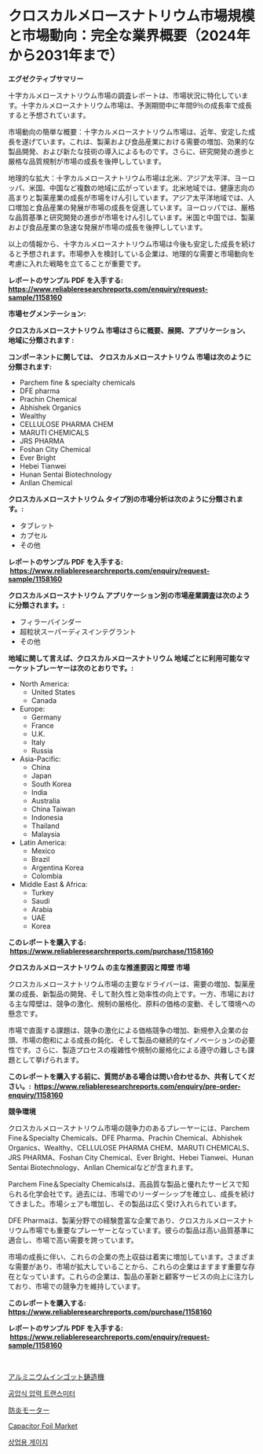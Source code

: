 <p><h1>クロスカルメロースナトリウム市場規模と市場動向：完全な業界概要（2024年から2031年まで）</h1></p><p><strong>エグゼクティブサマリー</strong></p>
<p><p>十字カルメロースナトリウム市場の調査レポートは、市場状況に特化しています。十字カルメロースナトリウム市場は、予測期間中に年間9％の成長率で成長すると予想されています。</p><p>市場動向の簡単な概要：十字カルメロースナトリウム市場は、近年、安定した成長を遂げています。これは、製薬および食品産業における需要の増加、効果的な製品開発、および新たな技術の導入によるものです。さらに、研究開発の進歩と厳格な品質規制が市場の成長を後押ししています。</p><p>地理的な拡大：十字カルメロースナトリウム市場は北米、アジア太平洋、ヨーロッパ、米国、中国など複数の地域に広がっています。北米地域では、健康志向の高まりと製薬産業の成長が市場をけん引しています。アジア太平洋地域では、人口増加と食品産業の発展が市場の成長を促進しています。ヨーロッパでは、厳格な品質基準と研究開発の進歩が市場をけん引しています。米国と中国では、製薬および食品産業の急速な発展が市場の成長を後押ししています。</p><p>以上の情報から、十字カルメロースナトリウム市場は今後も安定した成長を続けると予想されます。市場参入を検討している企業は、地理的な需要と市場動向を考慮に入れた戦略を立てることが重要です。</p></p>
<p><strong>レポートのサンプル PDF を入手する: <a href="https://www.reliableresearchreports.com/enquiry/request-sample/1158160">https://www.reliableresearchreports.com/enquiry/request-sample/1158160</a></strong></p>
<p><strong>市場セグメンテーション:</strong></p>
<p><strong> クロスカルメロースナトリウム 市場はさらに概要、展開、アプリケーション、地域に分類されます :</strong></p>
<p><strong>コンポーネントに関しては、 クロスカルメロースナトリウム 市場は次のように分類されます: &nbsp;</strong></p>
<p><ul><li>Parchem fine & specialty chemicals</li><li>DFE pharma</li><li>Prachin Chemical</li><li>Abhishek Organics</li><li>Wealthy</li><li>CELLULOSE PHARMA CHEM</li><li>MARUTI CHEMICALS</li><li>JRS PHARMA</li><li>Foshan City Chemical</li><li>Ever Bright</li><li>Hebei Tianwei</li><li>Hunan Sentai Biotechnology</li><li>Anllan Chemical</li></ul></p>
<p><strong> クロスカルメロースナトリウム タイプ別の市場分析は次のように分類されます。:</strong></p>
<p><ul><li>タブレット</li><li>カプセル</li><li>その他</li></ul></p>
<p><strong>レポートのサンプル PDF を入手する: &nbsp;<a href="https://www.reliableresearchreports.com/enquiry/request-sample/1158160">https://www.reliableresearchreports.com/enquiry/request-sample/1158160</a></strong></p>
<p><strong> クロスカルメロースナトリウム アプリケーション別の市場産業調査は次のように分類されます。:</strong></p>
<p><ul><li>フィラーバインダー</li><li>超粒状スーパーディスインテグラント</li><li>その他</li></ul></p>
<p><strong>地域に関して言えば、クロスカルメロースナトリウム 地域ごとに利用可能なマーケットプレーヤーは次のとおりです。:</strong></p>
<p><ul>
    <li>
        North America:
        <ul>
            <li>United States</li>
            <li>Canada</li>
        </ul>
    </li>
    <li>
        Europe:
        <ul>
            <li>Germany</li>
            <li>France</li>
            <li>U.K.</li>
            <li>Italy</li>
            <li>Russia</li>
        </ul>
    </li>
    <li>
        Asia-Pacific:
        <ul>
            <li>China</li>
            <li>Japan</li>
            <li>South Korea</li>
            <li>India</li>
            <li>Australia</li>
            <li>China Taiwan</li>
            <li>Indonesia</li>
            <li>Thailand</li>
            <li>Malaysia</li>
        </ul>
    </li>
    <li>
        Latin America:
        <ul>
            <li>Mexico</li>
            <li>Brazil</li>
            <li>Argentina Korea</li>
            <li>Colombia</li>
        </ul>
    </li>
    <li>
        Middle East & Africa:
        <ul>
            <li>Turkey</li>
            <li>Saudi</li>
            <li>Arabia</li>
            <li>UAE</li>
            <li>Korea</li>
        </ul>
    </li>
    </ul></p>
<p><strong>このレポートを購入する: &nbsp;<a href="https://www.reliableresearchreports.com/purchase/1158160">https://www.reliableresearchreports.com/purchase/1158160</a></strong></p>
<p><strong>クロスカルメロースナトリウム の主な推進要因と障壁 市場</strong></p>
<p><p>クロスカルメロースナトリウム市場の主要なドライバーは、需要の増加、製薬産業の成長、新製品の開発、そして耐久性と効率性の向上です。一方、市場における主な障壁は、競争の激化、規制の厳格化、原料の価格の変動、そして環境への懸念です。</p><p>市場で直面する課題は、競争の激化による価格競争の増加、新規参入企業の台頭、市場の飽和による成長の鈍化、そして製品の継続的なイノベーションの必要性です。さらに、製造プロセスの複雑性や規制の厳格化による遵守の難しさも課題として挙げられます。</p></p>
<p><strong>このレポートを購入する前に、質問がある場合は問い合わせるか、共有してください。:&nbsp; <a href="https://www.reliableresearchreports.com/enquiry/pre-order-enquiry/1158160">https://www.reliableresearchreports.com/enquiry/pre-order-enquiry/1158160</a></strong></p>
<p><strong>競争環境</strong></p>
<p><p>クロスカルメロースナトリウム市場の競争力のあるプレーヤーには、Parchem Fine＆Specialty Chemicals、DFE Pharma、Prachin Chemical、Abhishek Organics、Wealthy、CELLULOSE PHARMA CHEM、MARUTI CHEMICALS、JRS PHARMA、Foshan City Chemical、Ever Bright、Hebei Tianwei、Hunan Sentai Biotechnology、Anllan Chemicalなどが含まれます。</p><p>Parchem Fine＆Specialty Chemicalsは、高品質な製品と優れたサービスで知られる化学会社です。過去には、市場でのリーダーシップを確立し、成長を続けてきました。市場シェアも増加し、その製品は広く受け入れられています。</p><p>DFE Pharmaは、製薬分野での経験豊富な企業であり、クロスカルメロースナトリウム市場でも重要なプレーヤーとなっています。彼らの製品は高い品質基準に適合し、市場で高い需要を誇っています。</p><p>市場の成長に伴い、これらの企業の売上収益は着実に増加しています。さまざまな需要があり、市場が拡大していることから、これらの企業はますます重要な存在となっています。これらの企業は、製品の革新と顧客サービスの向上に注力しており、市場での競争力を維持しています。</p></p>
<p><strong>このレポートを購入する: &nbsp; <a href="https://www.reliableresearchreports.com/purchase/1158160">https://www.reliableresearchreports.com/purchase/1158160</a></strong></p>
<p><strong>レポートのサンプル PDF を入手する: &nbsp;<a href="https://www.reliableresearchreports.com/enquiry/request-sample/1158160">https://www.reliableresearchreports.com/enquiry/request-sample/1158160</a></strong><strong></strong></p>
<p>&nbsp;</p>
<p><p><a href="https://medium.com/@solomonbode85/%E3%82%A2%E3%83%AB%E3%83%9F%E3%83%8B%E3%82%A6%E3%83%A0%E3%82%A4%E3%83%B3%E3%82%B4%E3%83%83%E3%83%88%E9%8B%B3%E9%80%A0%E6%A9%9F%E5%B8%82%E5%A0%B4%E3%81%AE%E8%A6%8F%E6%A8%A1%E3%81%AF-%E3%82%B0%E3%83%AD%E3%83%BC%E3%83%90%E3%83%AB%E7%94%A3%E6%A5%AD%E3%81%AB%E3%81%8A%E3%81%91%E3%82%8B%E6%9C%80%E9%81%A9%E3%81%AA%E3%83%9E%E3%83%BC%E3%82%B1%E3%83%86%E3%82%A3%E3%83%B3%E3%82%B0%E3%83%81%E3%83%A3%E3%83%8D%E3%83%AB%E3%82%92%E7%A4%BA%E3%81%97%E3%81%A6%E3%81%84%E3%81%BE%E3%81%99-b0765482ee32">アルミニウムインゴット鋳造機</a></p><p><a href="https://medium.com/@moulafa/%EC%95%95%EB%A0%A5%EC%A0%84%EC%86%A1%EA%B8%B0-%EC%8B%9C%EC%9E%A5-%EA%B7%9C%EB%AA%A8-%EC%8B%9C%EC%9E%A5-%EC%A0%84%EB%A7%9D%EA%B3%BC-%EC%8B%9C%EC%9E%A5-%EC%98%88%EC%B8%A1-2024%EB%85%84%EB%B6%80%ED%84%B0-2031%EB%85%84%EA%B9%8C%EC%A7%80-d40e9428da79">공압식 압력 트랜스미터</a></p><p><a href="https://medium.com/@solomonbode85/%E8%80%90%E7%81%AB%E6%80%A7%E3%83%A2%E3%83%BC%E3%82%BF%E5%B8%82%E5%A0%B4%E5%88%86%E6%9E%90-%E3%81%9D%E3%81%AEcagr-%E5%B8%82%E5%A0%B4%E3%82%BB%E3%82%B0%E3%83%A1%E3%83%B3%E3%83%86%E3%83%BC%E3%82%B7%E3%83%A7%E3%83%B3-%E3%81%8A%E3%82%88%E3%81%B3%E3%82%B0%E3%83%AD%E3%83%BC%E3%83%90%E3%83%AB%E7%94%A3%E6%A5%AD%E3%81%AE%E6%A6%82%E8%A6%81-b0af827c9d8e">防炎モーター</a></p><p><a href="https://github.com/Sarissaschmalingtr6fz2739/Market-Research-Report-List-1/blob/main/capacitor-foil-market.md">Capacitor Foil Market</a></p><p><a href="https://medium.com/@moulafa/2024%EB%85%84%EB%B6%80%ED%84%B0-2031%EB%85%84%EA%B9%8C%EC%A7%80-%EC%98%88%EC%83%81%EB%90%98%EB%8A%94-%EC%83%81%EC%9A%A9-%EA%B3%84%EC%B8%A1%EA%B8%B0-%EC%8B%9C%EC%9E%A5-%EB%8F%99%ED%96%A5-%EB%B0%8F-%EC%8B%9C%EC%9E%A5-%EB%B6%84%EC%84%9D-bffb217e697c">상업용 게이지</a></p></p>